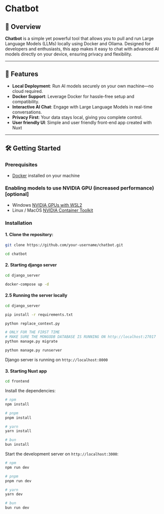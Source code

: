 # Chatbot

## 🚀 Overview
**Chatbot** is a simple yet powerful tool that allows you to pull and run Large Language Models (LLMs) locally using Docker and Ollama. Designed for developers and enthusiasts, this app makes it easy to chat with advanced AI models directly on your device, ensuring privacy and flexibility.

---

## 🌟 Features
- **Local Deployment**: Run AI models securely on your own machine—no cloud required.
- **Docker Support**: Leverage Docker for hassle-free setup and compatibility.
- **Interactive AI Chat**: Engage with Large Language Models in real-time conversations.
- **Privacy First**: Your data stays local, giving you complete control.
- **User friendly UI**: Simple and user friendly front-end app created with Nuxt

---

## 🛠️ Getting Started

### Prerequisites
- [Docker](https://www.docker.com/) installed on your machine

### Enabling models to use NVIDIA GPU (increased performance) [optional]
- Windows [NVIDIA GPUs with WSL2](https://docs.docker.com/desktop/features/gpu/)
- Linux / MacOS [NVIDIA Container Toolkit](https://docs.nvidia.com/datacenter/cloud-native/container-toolkit/latest/install-guide.html#installation)

### Installation
#### 1. Clone the repository:
```bash
git clone https://github.com/your-username/chatbot.git

cd chatbot
```

#### 2. Starting django server
```bash
cd django_server

docker-compose up -d
```

#### 2.5 Running the server locally
```bash
cd django_server

pip install -r requirements.txt

python replace_context.py

# ONLY FOR THE FIRST TIME
# MAKE SURE THE MONGODB DATABASE IS RUNNING ON http://localhost:27017
python manage.py migrate

python manage.py runserver
```

Django server is running on `http://localhost:8000`

#### 3. Starting Nuxt app
```bash
cd frontend
```

Install the dependencies:

```bash
# npm
npm install

# pnpm
pnpm install

# yarn
yarn install

# bun
bun install
```

Start the development server on `http://localhost:3000`:

```bash
# npm
npm run dev

# pnpm
pnpm run dev

# yarn
yarn dev

# bun
bun run dev
```